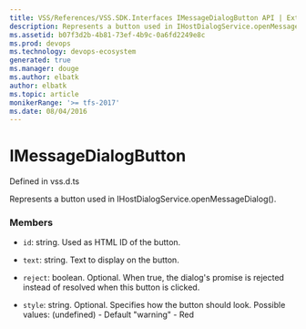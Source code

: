 ```yaml
---
title: VSS/References/VSS.SDK.Interfaces IMessageDialogButton API | Extensions for Azure DevOps Services
description: Represents a button used in IHostDialogService.openMessageDialog().
ms.assetid: b07f3d2b-4b81-73ef-4b9c-0a6fd2249e8c
ms.prod: devops
ms.technology: devops-ecosystem
generated: true
ms.manager: douge
ms.author: elbatk
author: elbatk
ms.topic: article
monikerRange: '>= tfs-2017'
ms.date: 08/04/2016
---
```


# IMessageDialogButton

Defined in vss.d.ts


Represents a button used in IHostDialogService.openMessageDialog(). 

### Members

* `id`: string. Used as HTML ID of the button.

* `text`: string. Text to display on the button.

* `reject`: boolean. Optional. When true, the dialog&#x27;s promise is rejected instead of resolved when this button is clicked.

* `style`: string. Optional. Specifies how the button should look. 
Possible values: 
  (undefined) - Default
  &quot;warning&quot; - Red

